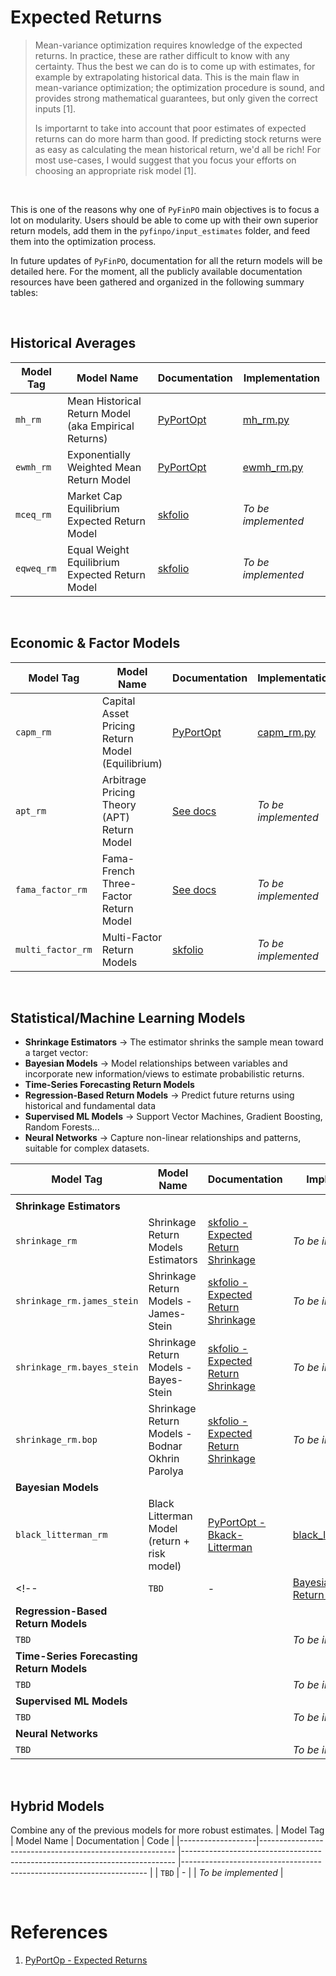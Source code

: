 # Expected Returns
> Mean-variance optimization requires knowledge of the expected returns. In practice, these are rather difficult to know with any certainty. Thus the best we can do is to come up with estimates, for example by extrapolating historical data. This is the main flaw in mean-variance optimization; the optimization procedure is sound, and provides strong mathematical guarantees, but only given the correct inputs [1]. 
>
> Is importarnt to take into account that poor estimates of expected returns can do more harm than good. If predicting stock returns were as easy as calculating the mean historical return, we'd all be rich! For most use-cases, I would suggest that you focus your efforts on choosing an appropriate risk model [1].

<br>

This is one of the reasons why one of ``PyFinPO`` main objectives is to focus a lot on modularity. Users should be able to come up with their own superior return models, add them in the ``pyfinpo/input_estimates`` folder, and feed them into the optimization process. 

In future updates of ``PyFinPO``, documentation for all the return models will be detailed here. For the moment, all the publicly available documentation resources have been gathered and organized in the following summary tables:

<br>

## Historical Averages
| Model Tag         | Model Name                                           | Documentation                                                               | Implementation                                                                  |
|-------------------|----------------------------------------------------- |---------------------------------------------------------------------------- |---------------------------------------------------------------------  |
| ``mh_rm``         | Mean Historical Return Model  (aka Empirical Returns)                       | [PyPortOpt](https://pyportfolioopt.readthedocs.io/en/latest/ExpectedReturns.html#pypfopt.expected_returns.mean_historical_return)  | [mh_rm.py](./pyfpo/input_estimates/expected_return_models/mh_rm.py)   |
| ``ewmh_rm``       | Exponentially Weighted Mean Return Model             | [PyPortOpt](https://pyportfolioopt.readthedocs.io/en/latest/ExpectedReturns.html#pypfopt.expected_returns.ema_historical_return)   | [ewmh_rm.py](./pyfpo/input_estimates/expected_return_models/ewmh_rm.py)  |
| ``mceq_rm``       | Market Cap Equilibrium Expected Return Model             | [skfolio](https://skfolio.org/generated/skfolio.moments.EquilibriumMu.html)   | *To be implemented*  |
| ``eqweq_rm``       | Equal Weight Equilibrium Expected Return Model             | [skfolio](https://skfolio.org/generated/skfolio.moments.EquilibriumMu.html)   | *To be implemented*  |


<br>

## Economic & Factor Models
| Model Tag         | Model Name                                               | Documentation                                                               | Implementation                                                                  |
|-------------------|--------------------------------------------------------- |---------------------------------------------------------------------------- |---------------------------------------------------------------------  |
| ``capm_rm``       | Capital Asset Pricing Return Model (Equilibrium)         | [PyPortOpt](https://pyportfolioopt.readthedocs.io/en/latest/ExpectedReturns.html#pypfopt.expected_returns.capm_return)   | [capm_rm.py](./pyfpo/input_estimates/expected_return_models/capm_rm.py) |
| ``apt_rm``        | Arbitrage Pricing Theory (APT) Return Model              | [See docs](https://www.fe.training/free-resources/portfolio-management/arbitrage-pricing-theory/)   | _To be implemented_ |
| ``fama_factor_rm``| Fama-French Three-Factor Return Model                    | [See docs](https://en.wikipedia.org/wiki/Fama%E2%80%93French_three-factor_model)   | _To be implemented_ |
| ``multi_factor_rm``| Multi-Factor Return Models        | [skfolio](https://skfolio.org/auto_examples/1_mean_risk/plot_13_factor_model.html#factor-model)   | _To be implemented_ | 


<br>

## Statistical/Machine Learning Models
- **Shrinkage Estimators** -> The estimator shrinks the sample mean toward a target vector:
- **Bayesian Models** -> Model relationships between variables and incorporate new information/views to estimate probabilistic returns.
- **Time-Series Forecasting Return Models**
- **Regression-Based Return Models** -> Predict future returns using historical and fundamental data
- **Supervised ML Models** -> Support Vector Machines, Gradient Boosting, Random Forests...
- **Neural Networks** -> Capture non-linear relationships and patterns, suitable for complex datasets.


| Model Tag              | Model Name                                               | Documentation                                                          | Implementation                                                                      |
|------------------------|--------------------------------------------------------- |------------------------------------------------------------------------|---------------------------------------------------------------------------|
| | | | |
| **Shrinkage Estimators**  | | | |
| ``shrinkage_rm``  | Shrinkage Return Models Estimators                       | [skfolio - Expected Return Shrinkage](https://skfolio.org/generated/skfolio.moments.ShrunkMu.html#skfolio.moments.ShrunkMu)   | _To be implemented_ |
| ``shrinkage_rm.james_stein``  | Shrinkage Return Models - James-Stein        | [skfolio - Expected Return Shrinkage](https://skfolio.org/generated/skfolio.moments.ShrunkMu.html#skfolio.moments.ShrunkMu)   | _To be implemented_ |
| ``shrinkage_rm.bayes_stein``  | Shrinkage Return Models - Bayes-Stein        | [skfolio - Expected Return Shrinkage](https://skfolio.org/generated/skfolio.moments.ShrunkMu.html#skfolio.moments.ShrunkMu)  | _To be implemented_ |
| ``shrinkage_rm.bop``  | Shrinkage Return Models - Bodnar Okhrin Parolya      | [skfolio - Expected Return Shrinkage](https://skfolio.org/generated/skfolio.moments.ShrunkMu.html#skfolio.moments.ShrunkMu)  | _To be implemented_ |
| **Bayesian Models**  | | | |
| ``black_litterman_rm``       |  Black Litterman Model (return + risk model)        | [PyPortOpt - Bkack-Litterman](https://pyportfolioopt.readthedocs.io/en/latest/BlackLitterman.html)  | [black_litterman_rm.py](./pyfpo/input_estimates/robust_models/black_litterman_rm.py) |
<!-- | ``TBD``       |  -        | [Bayesian Predictive Return Distributions](https://www.ecb.europa.eu/pub/pdf/scpwps/ecbwp969.pdf)   | _To be implemented_ |
| **Regression-Based Return Models**  | | | |
| ``TBD``       |          | []()   | _To be implemented_ |
| **Time-Series Forecasting Return Models**  | | | |
| ``TBD``       |          | []()   | _To be implemented_ |
| **Supervised ML Models**  | | | |
| ``TBD``       |          | []()   | _To be implemented_ |
| **Neural Networks**  | | | |
| ``TBD``       |         | []()   | _To be implemented_ | -->


<br>

## Hybrid Models
Combine any of the previous models for more robust estimates.
| Model Tag         | Model Name                                               | Documentation                                                               | Code                                                                  |
|-------------------|--------------------------------------------------------- |---------------------------------------------------------------------------- |---------------------------------------------------------------------  |
| ``TBD``           |  -         | []()   | _To be implemented_ |


<br>

# References
1. [PyPortOp - Expected Returns](https://pyportfolioopt.readthedocs.io/en/latest/ExpectedReturns.html)